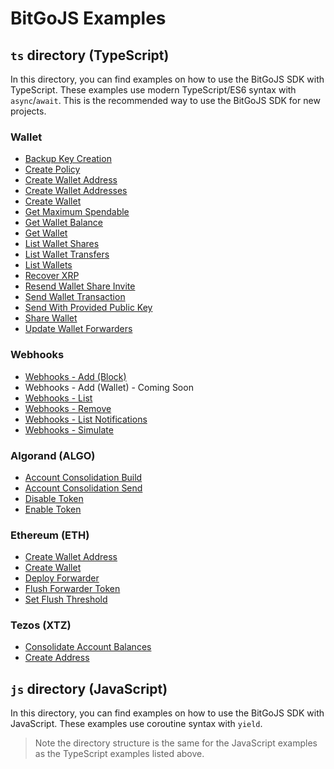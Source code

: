 # BitGoJS Examples

## `ts` directory (TypeScript)

In this directory, you can find examples on how to use the BitGoJS SDK with TypeScript. These examples use modern TypeScript/ES6 syntax with `async`/`await`. This is the recommended way to use the BitGoJS SDK for new projects.

### Wallet

* [Backup Key Creation](./ts/backup-key-creation.ts)
* [Create Policy](./ts/create-policy.ts)
* [Create Wallet Address](./ts/create-wallet-address.ts)
* [Create Wallet Addresses](./ts/create-wallet-addresses.ts)
* [Create Wallet](./ts/create-wallet.ts)
* [Get Maximum Spendable](./ts/get-maximum-spendable.ts)
* [Get Wallet Balance](./ts/get-wallet-balance.ts)
* [Get Wallet](./ts/get-wallet.ts)
* [List Wallet Shares](./ts/list-wallet-shares.ts)
* [List Wallet Transfers](./ts/list-wallet-transfers.ts)
* [List Wallets](./ts/list-wallets.ts)
* [Recover XRP](./ts/recover-xrp.ts)
* [Resend Wallet Share Invite](./ts/resend-wallet-share-invite.ts)
* [Send Wallet Transaction](./ts/send-wallet-transaction.ts)
* [Send With Provided Public Key](./ts/send-with-provided-public-keys.ts)
* [Share Wallet](./ts/share-wallet.ts)
* [Update Wallet Forwarders](./ts/update-wallet-forwarders.ts)

### Webhooks

* [Webhooks - Add (Block)](./ts/webhooks-block-add.ts)
* Webhooks - Add (Wallet) - Coming Soon
* [Webhooks - List](./ts/webhooks-list.ts)
* [Webhooks - Remove](./ts/webhooks-remove.ts)
* [Webhooks - List Notifications](./ts/webhooks-list-notifications.ts)
* [Webhooks - Simulate](./ts/webhooks-simulate.ts)

### Algorand (ALGO)

* [Account Consolidation Build](./ts/algo/account-consolidation-build.ts)
* [Account Consolidation Send](./ts/algo/account-consolidation-send.ts)
* [Disable Token](./ts/algo/disable-token.ts)
* [Enable Token](./ts/algo/enable-token.ts)

### Ethereum (ETH)

* [Create Wallet Address](./ts/eth/create-wallet-address.ts)
* [Create Wallet](./ts/eth/create-wallet.ts)
* [Deploy Forwarder](./ts/eth/deployForwarder.ts)
* [Flush Forwarder Token](./ts/eth/flushForwarderToken.ts)
* [Set Flush Threshold](./ts/eth/set-flush-threshold.ts)

### Tezos (XTZ)

* [Consolidate Account Balances](./ts/xtz/consolidate-account-balances.ts)
* [Create Address](./ts/xtz/create-address.ts)

## `js` directory (JavaScript)

In this directory, you can find examples on how to use the BitGoJS SDK with JavaScript. These examples use coroutine syntax with `yield`.

> Note the directory structure is the same for the JavaScript examples as the TypeScript examples listed above.
